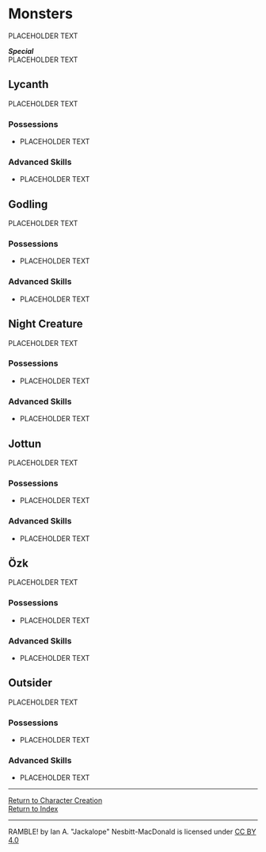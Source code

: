 # Monsters
PLACEHOLDER TEXT

***Special***\
PLACEHOLDER TEXT

## Lycanth
PLACEHOLDER TEXT
### Possessions
* PLACEHOLDER TEXT
### Advanced Skills
* PLACEHOLDER TEXT

## Godling
PLACEHOLDER TEXT
### Possessions
* PLACEHOLDER TEXT
### Advanced Skills
* PLACEHOLDER TEXT

## Night Creature
PLACEHOLDER TEXT
### Possessions
* PLACEHOLDER TEXT
### Advanced Skills
* PLACEHOLDER TEXT

## Jottun
PLACEHOLDER TEXT
### Possessions
* PLACEHOLDER TEXT
### Advanced Skills
* PLACEHOLDER TEXT

## Özk
PLACEHOLDER TEXT
### Possessions
* PLACEHOLDER TEXT
### Advanced Skills
* PLACEHOLDER TEXT

## Outsider
PLACEHOLDER TEXT
### Possessions
* PLACEHOLDER TEXT
### Advanced Skills
* PLACEHOLDER TEXT

-----

[Return to Character Creation](../character-creation.md)\
[Return to Index](../../index.md)

----

RAMBLE! by Ian A. "Jackalope" Nesbitt-MacDonald is licensed under [CC BY 4.0](https://creativecommons.org/licenses/by/4.0/?ref=chooser-v1)